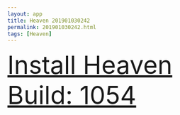 ```yaml
---
layout: app
title: Heaven 201901030242
permalink: 201901030242.html
tags: [Heaven]
---
```

<div class="pure-g">
    <div class="pure-u-1-1" style="font-size: 4em">
        <a class="pure-button-primary" href="itms-services://?action=download-manifest&url=https%3A%2F%2Flitsungyisigono.github.io%2FTestScript%2Fmanifests%2F201901030242.plist"><i class="fa fa-download" aria-hidden="true"></i>Install Heaven Build: 1054</a>
    </div>
</div>